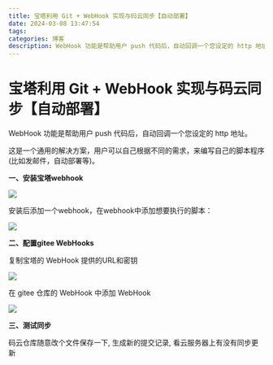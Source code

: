 ```yaml
---
title: 宝塔利用 Git + WebHook 实现与码云同步【自动部署】
date: 2024-03-08 13:47:54
tags:
categories: 博客
description: WebHook 功能是帮助用户 push 代码后，自动回调一个您设定的 http 地址。
---
```


# 宝塔利用 Git + WebHook 实现与码云同步【自动部署】

WebHook 功能是帮助用户 push 代码后，自动回调一个您设定的 http 地址。

这是一个通用的解决方案，用户可以自己根据不同的需求，来编写自己的脚本程序(比如发邮件，自动部署等)。



**一、安装宝塔webhook**

![](https://developer.qcloudimg.com/http-save/yehe-7130271/849a248a36425cc424c60a8ab1696cda.jpg)

安装后添加一个webhook，在webhook中添加想要执行的脚本：

![](https://developer.qcloudimg.com/http-save/yehe-7130271/69ab98109587b77953d5e71cc63ceddb.jpg)



**二、配置gitee WebHooks**

复制宝塔的 WebHook 提供的URL和密钥

![](https://developer.qcloudimg.com/http-save/yehe-7130271/51a5a81b053c5ba0ee85959ea8229e3e.png)

在 gitee 仓库的 WebHook 中添加 WebHook

![](https://developer.qcloudimg.com/http-save/yehe-7130271/ff5f3ad988ce8bc651387b10a959600f.jpg)



**三、测试同步**

码云仓库随意改个文件保存一下, 生成新的提交记录, 看云服务器上有没有同步更新